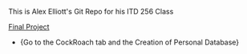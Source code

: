 This is Alex Elliott's Git Repo for his ITD 256 Class

[Final Project]([https://github.com/aelliott26/ITD256/blob/main/Notes/3Queries.md](https://aelliott26.github.io/ITD256Portfolio/))
- {Go to the CockRoach tab and the Creation of Personal Database}

